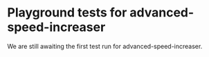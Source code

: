 # Playground tests for advanced-speed-increaser
We are still awaiting the first test run for advanced-speed-increaser.
